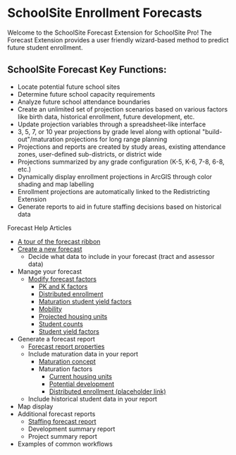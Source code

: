# SchoolSite Enrollment Forecasts
Welcome to the SchoolSite Forecast Extension for SchoolSite Pro! The Forecast Extension provides a user friendly wizard-based method to predict future student enrollment.
&nbsp;

## SchoolSite Forecast Key Functions:
* Locate potential future school sites
* Determine future school capacity requirements
* Analyze future school attendance boundaries
* Create an unlimited set of projection scenarios based on various factors like birth data, historical enrollment, future development, etc.
* Update projection variables through a spreadsheet-like interface
* 3, 5, 7, or 10 year projections by grade level along with optional "build-out"/maturation projections for long range planning
* Projections and reports are created by study areas, existing attendance zones, user-defined sub-districts, or district wide
* Projections summarized by any grade configuration (K-5, K-6, 7-8, 6-8, etc.)
* Dynamically display enrollment projections in ArcGIS through color shading and map labelling
* Enrollment projections are automatically linked to the Redistricting Extension
* Generate reports to aid in future staffing decisions based on historical data

Forecast Help Articles
- [A tour of the forecast ribbon](briefTour.md)
- [Create a new forecast](createForecast/createForecast.md)
  - Decide what data to include in your forecast (tract and assessor data)
- Manage your forecast 
  - [Modify forecast factors](modifyingFactors/index.md)
    - [PK and K factors](modifyingFactors/KandPKFactors.md)
    - [Distributed enrollment](modifyingFactors/distributedEnrollment.md)
    - [Maturation student yield factors](modifyingFactors/maturation.md)
    - [Mobility](modifyingFactors/mobilityFactors.md)
    - [Projected housing units](modifyingFactors/projectedHousing.md)
    - [Student counts](modifyingFactors/studentCount.md)
    - [Student yield factors](modifyingFactors/studentYieldFactors.md)
- Generate a forecast report
  - [Forecast report properties](forecastProperties/index.md)
  - Include maturation data in your report
    - [Maturation concept](maturationConcept/index.md)
    - Maturation factors
      - [Current housing units](maturationFactors/housingUnits.md)
      - [Potential development](maturationFactors/potentialDev.md)
      - [Distributed enrollment (placeholder link)](maturationFactors/housingUnits.md)
  - Include historical student data in your report
- Map display
- Additional forecast reports
  -  [Staffing forecast report](staffingForecasts/aboutStaff.md)
  -  Development summary report
  -  Project summary report
- Examples of common workflows
